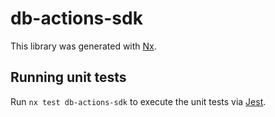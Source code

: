 # db-actions-sdk

This library was generated with [Nx](https://nx.dev).

## Running unit tests

Run `nx test db-actions-sdk` to execute the unit tests via [Jest](https://jestjs.io).
